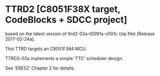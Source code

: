 # TTRD2 [C8051F38X target, CodeBlocks + SDCC project]
based on the latest version of ttrd2-02a-t0091a-v001c (zip file) [Release 2017-02-24a].

This TTRD targets an C8051F384 MCU.

TTRD2-02a implements a simple ‘TTC’ scheduler design.

See ‘ERES2‘ Chapter 2 for details.
